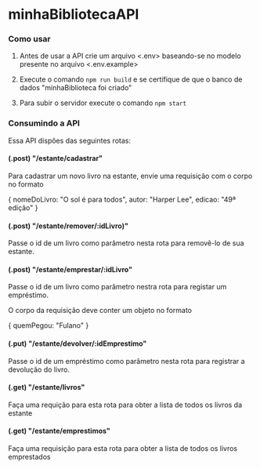 # minhaBibliotecaAPI

### Como usar

1. Antes de usar a API crie um arquivo <.env> baseando-se no modelo presente no arquivo <.env.example>

2. Execute o comando `npm run build` e se certifique de que o banco de dados "minhaBiblioteca foi criado"

3. Para subir o servidor execute o comando `npm start` 

### Consumindo a API

Essa API dispôes das seguintes rotas:

#### (.post) "/estante/cadastrar"
Para cadastrar um novo livro na estante, envie uma requisição com o corpo no formato

{
    nomeDoLivro: "O sol é para todos",
    autor: "Harper Lee",
    edicao: "49ª edição"
}

#### (.post) "/estante/remover/:idLivro)"
Passe o id de um livro como parâmetro nesta rota para removê-lo de sua estante.

#### (.post) "/estante/emprestar/:idLivro"
Passe o id de um livro como parâmetro nestra rota para registar um empréstimo.

O corpo da requisição deve conter um objeto no formato

{
    quemPegou: "Fulano"
}

#### (.put) "/estante/devolver/:idEmprestimo"
Passe o id de um empréstimo como parâmetro nesta rota para registrar a devolução do livro.

#### (.get) "/estante/livros"
Faça uma requição para esta rota para obter a lista de todos os livros da estante

#### (.get) "/estante/emprestimos"
Faça uma requisição para esta rota para obter a lista de todos os livros emprestados